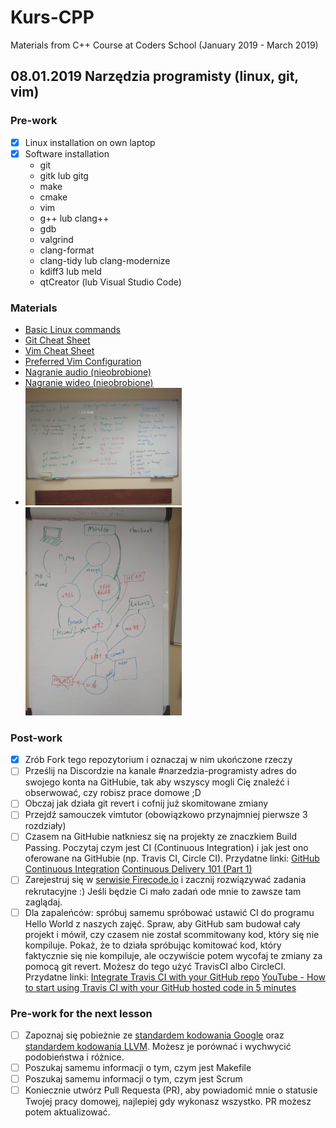 # Kurs-CPP
Materials from C++ Course at Coders School (January 2019 - March 2019)

## 08.01.2019 Narzędzia programisty (linux, git, vim)

### Pre-work
- [X] Linux installation on own laptop
- [X] Software installation
  - git
  - gitk lub gitg
  - make
  - cmake
  - vim
  - g++ lub clang++
  - gdb
  - valgrind
  - clang-format
  - clang-tidy lub clang-modernize
  - kdiff3 lub meld
  - qtCreator (lub Visual Studio Code)

### Materials
- [Basic Linux commands](linux.pdf)
- [Git Cheat Sheet](github-git-cheat-sheet.pdf)
- [Vim Cheat Sheet](vim-cheat-sheet.gif)
- [Preferred Vim Configuration](https://github.com/amix/vimrc)
- [Nagranie audio (nieobrobione)](https://soundcloud.com/ukasz-ziobro-302162024/pierwsze-zajecia-mp3/s-SvVFd)
- [Nagranie wideo (nieobrobione)](https://www.youtube.com/watch?v=XzKFsEmoXac)
- <img src="tablica.jpg" width="250"> <img src="git.jpg" width="250">

### Post-work
- [X] Zrób Fork tego repozytorium i oznaczaj w nim ukończone rzeczy
- [ ] Prześlij na Discordzie na kanale #narzedzia-programisty adres do swojego konta na GitHubie, tak aby wszyscy mogli Cię znaleźć i obserwować, czy robisz prace domowe ;D
- [ ] Obczaj jak działa git revert i cofnij już skomitowane zmiany
- [ ] Przejdź samouczek vimtutor (obowiązkowo przynajmniej pierwsze 3 rozdziały)
- [ ] Czasem na GitHubie natkniesz się na projekty ze znaczkiem Build Passing. Poczytaj czym jest CI (Continuous Integration) i jak jest ono oferowane na GitHubie (np. Travis CI, Circle CI). Przydatne linki: [GitHub Continuous Integration](https://github.com/marketplace/category/continuous-integration) [Continuous Delivery 101 (Part 1)](https://www.youtube.com/watch?v=HnWuIjUw_Q8)
- [ ] Zarejestruj się w [serwisie Firecode.io](https://www.firecode.io) i zacznij rozwiązywać zadania rekrutacyjne :) Jeśli będzie Ci mało zadań ode mnie to zawsze tam zaglądaj.
- [ ] Dla zapaleńców: spróbuj samemu spróbować ustawić CI do programu Hello World z naszych zajęć. Spraw, aby GitHub sam budował cały projekt i mówił, czy czasem nie został scommitowany kod, który się nie kompiluje. Pokaż, że to działa spróbując komitować kod, który faktycznie się nie kompiluje, ale oczywiście potem wycofaj te zmiany za pomocą git revert. Możesz do tego użyć TravisCI albo CircleCI. Przydatne linki: [Integrate Travis CI with your GitHub repo](https://github.com/mbonaci/mbo-storm/wiki/Integrate-Travis-CI-with-your-GitHub-repo) [YouTube - How to start using Travis CI with your GitHub hosted code in 5 minutes](https://www.youtube.com/watch?v=FEXY1ZP-sBs)

### Pre-work for the next lesson
- [ ] Zapoznaj się pobieżnie ze [standardem kodowania Google](https://google.github.io/styleguide/cppguide.html) oraz [standardem kodowania LLVM](https://llvm.org/docs/CodingStandards.html). Możesz je porównać i wychwycić podobieństwa i różnice.
- [ ] Poszukaj samemu informacji o tym, czym jest Makefile
- [ ] Poszukaj samemu informacji o tym, czym jest Scrum
- [ ] Koniecznie utwórz Pull Requesta (PR), aby powiadomić mnie o statusie Twojej pracy domowej, najlepiej gdy wykonasz wszystko. PR możesz potem aktualizować.
